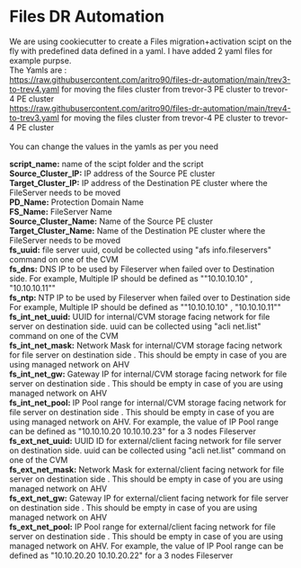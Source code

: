 # Files DR Automation

We are using cookiecutter to create a Files migration+activation scipt on the fly with predefined data defined in a yaml. I have added 2 yaml files for example purpse. <br />
The Yamls are : <br />
https://raw.githubusercontent.com/aritro90/files-dr-automation/main/trev3-to-trev4.yaml for moving the files cluster from trevor-3 PE cluster to trevor-4 PE cluster <br />
https://raw.githubusercontent.com/aritro90/files-dr-automation/main/trev4-to-trev3.yaml for moving the files cluster from trevor-4 PE cluster to trevor-4 PE cluster
<br />
<br />
You can change the values in the yamls as per you need <br />

**script_name:** name of the scipt folder and the script <br />
**Source_Cluster_IP:** IP address of the Source PE cluster <br />
**Target_Cluster_IP:** IP address of the Destination PE cluster where the FileServer needs to be moved <br />
**PD_Name:** Protection Domain Name <br />
**FS_Name:** FileServer Name <br />
**Source_Cluster_Name:** Name of the Source PE cluster <br />
**Target_Cluster_Name:** Name of the Destination PE cluster where the FileServer needs to be moved <br />
**fs_uuid:** file server uuid, could be collected using "afs info.fileservers" command on one of the CVM <br />
**fs_dns:** DNS IP to be used by Fileserver when failed over to Destination side. For example, Multiple IP should be defined as ""10.10.10.10" , "10.10.10.11"" <br />
**fs_ntp:** NTP IP to be used by Fileserver when failed over to Destination side For example, Multiple IP should be defined as ""10.10.10.10" , "10.10.10.11"" <br />
**fs_int_net_uuid:** UUID for internal/CVM storage facing network for file server on destination side. uuid can be collected using "acli net.list" command on one of the CVM <br />
**fs_int_net_mask:** Network Mask for internal/CVM storage facing network for file server on destination side . This should be empty in case of you are using managed network on AHV <br />
**fs_int_net_gw:** Gateway IP for internal/CVM storage facing network for file server on destination side . This should be empty in case of you are using managed network on AHV <br />
**fs_int_net_pool:** IP Pool range for internal/CVM storage facing network for file server on destination side . This should be empty in case of you are using managed network on AHV. For example, the value of IP Pool range can be defined as "10.10.10.20 10.10.10.23" for a 3 nodes Fileserver <br />
**fs_ext_net_uuid:** UUID ID for external/client facing network for file server on destination side. uuid can be collected using "acli net.list" command on one of the CVM <br />
**fs_ext_net_mask:** Network Mask for external/client facing network for file server on destination side . This should be empty in case of you are using managed network on AHV <br />
**fs_ext_net_gw:** Gateway IP for external/client facing network for file server on destination side . This should be empty in case of you are using managed network on AHV <br />
**fs_ext_net_pool:** IP Pool range for external/client facing network for file server on destination side . This should be empty in case of you are using managed network on AHV. For example, the value of IP Pool range can be defined as "10.10.20.20 10.10.20.22" for a 3 nodes Fileserver <br />

